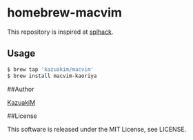 homebrew-macvim
===

This repository is inspired at [splhack](https://github.com/splhack/homebrew-splhack).

## Usage
```bash
$ brew tap 'kazuakim/macvim'
$ brew install macvim-kaoriya
```

##Author

[KazuakiM](https://github.com/KazuakiM/)

##License

This software is released under the MIT License, see LICENSE.
